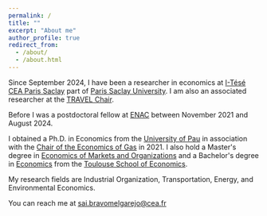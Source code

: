```yaml
---
permalink: /
title: ""
excerpt: "About me"
author_profile: true
redirect_from: 
  - /about/
  - /about.html
---
```


Since September 2024, I have been a researcher in economics at [I-Tésé CEA Paris Saclay](https://www.cea.fr/energies/i-tese/Pages/accueil.aspx) part of [Paris Saclay University](https://www.pluginlabs-universiteparissaclay.fr/en/fiche/institute-for-techno-economics-of-energy-systems-i-tese/). I am also an associated researcher at the [TRAVEL Chair]([https://fondation.enac.fr/premier-comite-dorientation-pour-la-chaire-travel/](https://chairetravel.enac.fr/)).

Before I was a postdoctoral fellow at [ENAC](https://www.enac.fr/en) between November 2021 and August 2024. 

I obtained a Ph.D. in Economics from the [University of Pau](https://tree.univ-pau.fr/fr/index.html) in association with the [Chair of the Economics of Gas](https://www.cerna.minesparis.psl.eu/Recherche/Chaire-Economie-europeenne-du-gaz-naturel/Presentation-and-publications/) in 2021. I also hold a Master's degree in [Economics of Markets and Organizations](https://www.tse-fr.eu/master-emo-international-track) and a Bachelor's degree in [Economics](https://www.tse-fr.eu/bachelor-economics?lang=en) from the [Toulouse School of Economics](https://www.tse-fr.eu). 

My research fields are Industrial Organization, Transportation, Energy, and Environmental Economics.

You can reach me at [sai.bravomelgarejo@cea.fr](sai.bravomelgarejo@cea.fr)
   <!--more--> 
